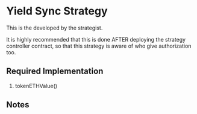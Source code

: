 # Yield Sync Strategy

This is the developed by the strategist.

It is highly recommended that this is done AFTER deploying the strategy controller contract, so that this strategy is aware of who give authorization too.

## Required Implementation

1. tokenETHValue()

## Notes
